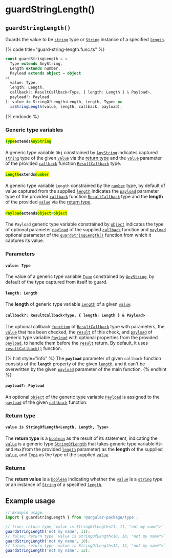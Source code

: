 # guardStringLength()

## `guardStringLength()`

Guards the value to be [`string`](https://developer.mozilla.org/en-US/docs/Web/JavaScript/Reference/Global\_Objects/String) type or [`String`](https://developer.mozilla.org/en-US/docs/Web/JavaScript/Reference/Global\_Objects/String) instance of a specified [`length`](guardstringlength.md#length-length).

{% code title="guard-string-length.func.ts" %}
```typescript
const guardStringLength = <
  Type extends AnyString,
  Length extends number,
  Payload extends object = object
>(
  value: Type,
  length: Length,
  callback?: ResultCallback<Type, { length: Length } & Payload>,
  payload?: Payload
): value is StringOfLength<Length, Length, Type> =>
  isStringLength(value, length, callback, payload);
```
{% endcode %}

### Generic type variables

#### <mark style="color:green;">**`Type`**</mark>**`extends`**<mark style="color:green;">**`AnyString`**</mark>

A generic type variable `Obj` constrained by [`AnyString`](../types/anystring.md) indicates captured [`string`](https://www.typescriptlang.org/docs/handbook/basic-types.html#string) type of the given [`value`](guardstringlength.md#value-type) via the [return type](guardstringlength.md#return-type) and the [`value`](../types/resultcallback.md#value-value) parameter of the provided [`callback`](guardstringlength.md#callback-resultcallback-less-than-type-length-length-and-payload-greater-than) function [`ResultCallback`](../types/resultcallback.md) type.

#### <mark style="color:green;">**`Length`**</mark>**`extends`**<mark style="color:green;">**`number`**</mark>

A generic type variable `Length` constrained by the [`number`](https://www.typescriptlang.org/docs/handbook/basic-types.html#number) type, by default of value captured from the supplied [`length`](guardstringlength.md#length-length) indicates the [`payload`](../types/resultcallback.md#payload-payload) parameter type of the provided [`callback`](guardstringlength.md#callback-resultcallback-less-than-type-length-length-and-payload-greater-than) function [`ResultCallback`](../types/resultcallback.md) type and the **length** of the provided [`value`](guardstringlength.md#value-type) via the [return type](guardstringlength.md#return-type).

#### <mark style="color:green;">**`Payload`**</mark>**`extends`**<mark style="color:green;">**`object`**</mark>**`=`**<mark style="color:green;">**`object`**</mark>

The `Payload` generic type variable constrained by [`object`](https://www.typescriptlang.org/docs/handbook/basic-types.html#object) indicates the type of optional parameter [`payload`](../types/resultcallback.md#payload-payload) of the supplied [`callback`](guardstringlength.md#callback-resultcallback-less-than-type-length-length-and-payload-greater-than) function and [`payload`](guardstringlength.md#payload-payload) optional parameter of the [`guardStringLength()`](guardstringlength.md#guardstringlength) function from which it captures its value.

### Parameters

#### `value: Type`

The value of a generic type variable [`Type`](guardstringlength.md#typeextendsanystring) constrained by [`AnyString`](../types/anystring.md), by default of the type captured from itself to guard.

#### `length: Length`

The **length** of generic type variable [`Length`](guardstringlength.md#lengthextendsnumber) of a given [`value`](guardstringlength.md#value-type).

#### `callback?: ResultCallback<Type, { length: Length } & Payload>`

The optional callback [`function`](https://developer.mozilla.org/en-US/docs/Web/JavaScript/Guide/Functions) of [`ResultCallback`](../types/resultcallback.md) type with parameters, the [`value`](guardstringlength.md#value-type) that has been checked, the [`result`](../types/resultcallback.md#result-boolean) of this check, and [`payload`](../types/resultcallback.md#payload-payload) of generic type variable [`Payload`](guardstringlength.md#payloadextendsobject) with optional properties from the provided [`payload`](guardstringlength.md#payload-payload), to handle them before the [`result`](../types/resultcallback.md#result-boolean) return. By default, it uses [`resultCallback()`](../helper/resultcallback.md) function.

{% hint style="info" %}
The **`payload`** parameter of given `callback` function consists of the **`length`** property of the given [`length`](guardstringlength.md#length-length), and it can't be overwritten by the given [`payload`](guardstringlength.md#payload-payload) parameter of the main function.
{% endhint %}

#### `payload?: Payload`

An optional [`object`](https://developer.mozilla.org/en-US/docs/Web/JavaScript/Reference/Global\_Objects/Object) of the generic type variable [`Payload`](guardstringlength.md#payloadextendsobject-object) is assigned to the [`payload`](../types/resultcallback.md#payload-payload) of the given [`callback`](guardstringlength.md#callback-resultcallback-less-than-type-length-length-and-payload-greater-than) function.

### Return type

#### `value is StringOfLength<Length, Length, Type>`

The **return type** is a [`boolean`](https://www.typescriptlang.org/docs/handbook/basic-types.html#boolean) as the result of its statement, indicating the [`value`](guardstringlength.md#value-type) is a generic type [`StringOfLength`](../types/stringoflength.md) that takes generic type variable `Min` and `Max`(from the provided [`length`](guardstringlength.md#length-length) parameter) as the **length** of the supplied [`value`](guardstringlength.md#value-type), and [`Type`](guardstringlength.md#typeextendsanystring) as the type of the supplied [`value`](guardstringlength.md#value-type).

### Returns

The **return value** is a [`boolean`](https://developer.mozilla.org/en-US/docs/Web/JavaScript/Reference/Global\_Objects/Boolean) indicating whether the [`value`](guardstringlength.md#value-type) is a [`string`](https://developer.mozilla.org/en-US/docs/Web/JavaScript/Reference/Global\_Objects/String) type or an instance of [`String`](https://developer.mozilla.org/en-US/docs/Web/JavaScript/Reference/Global\_Objects/String) of a specified [`length`](guardstringlength.md#length-length).

## Example usage

```typescript
// Example usage.
import { guardStringLength } from '@angular-package/type';

// true; return type `value is StringOfLength<11, 11, "not my name">`
guardStringLength('not my name', 11);
// false; return type `value is StringOfLength<10, 10, "not my name">` 
guardStringLength('not my name', 10);
// false; return type `value is StringOfLength<12, 12, "not my name">`
guardStringLength('not my name', 12);
```
